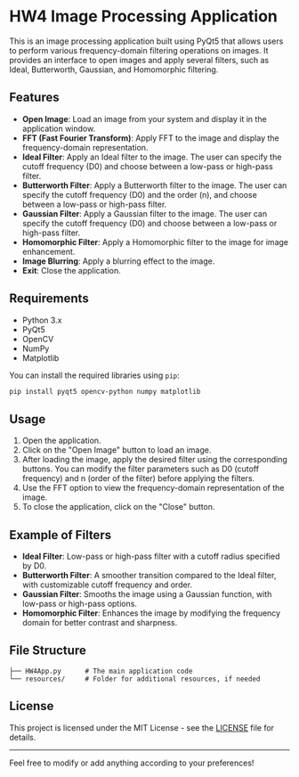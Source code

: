 # HW4 Image Processing Application

This is an image processing application built using PyQt5 that allows users to perform various frequency-domain filtering operations on images. It provides an interface to open images and apply several filters, such as Ideal, Butterworth, Gaussian, and Homomorphic filtering.

## Features

- **Open Image**: Load an image from your system and display it in the application window.
- **FFT (Fast Fourier Transform)**: Apply FFT to the image and display the frequency-domain representation.
- **Ideal Filter**: Apply an Ideal filter to the image. The user can specify the cutoff frequency (D0) and choose between a low-pass or high-pass filter.
- **Butterworth Filter**: Apply a Butterworth filter to the image. The user can specify the cutoff frequency (D0) and the order (n), and choose between a low-pass or high-pass filter.
- **Gaussian Filter**: Apply a Gaussian filter to the image. The user can specify the cutoff frequency (D0) and choose between a low-pass or high-pass filter.
- **Homomorphic Filter**: Apply a Homomorphic filter to the image for image enhancement.
- **Image Blurring**: Apply a blurring effect to the image.
- **Exit**: Close the application.

## Requirements

- Python 3.x
- PyQt5
- OpenCV
- NumPy
- Matplotlib

You can install the required libraries using `pip`:

```bash
pip install pyqt5 opencv-python numpy matplotlib
```

## Usage

1. Open the application.
2. Click on the "Open Image" button to load an image.
3. After loading the image, apply the desired filter using the corresponding buttons. You can modify the filter parameters such as D0 (cutoff frequency) and n (order of the filter) before applying the filters.
4. Use the FFT option to view the frequency-domain representation of the image.
5. To close the application, click on the "Close" button.

## Example of Filters

- **Ideal Filter**: Low-pass or high-pass filter with a cutoff radius specified by D0.
- **Butterworth Filter**: A smoother transition compared to the Ideal filter, with customizable cutoff frequency and order.
- **Gaussian Filter**: Smooths the image using a Gaussian function, with low-pass or high-pass options.
- **Homomorphic Filter**: Enhances the image by modifying the frequency domain for better contrast and sharpness.

## File Structure

```
├── HW4App.py      # The main application code
└── resources/     # Folder for additional resources, if needed
```

## License

This project is licensed under the MIT License - see the [LICENSE](LICENSE) file for details.

---

Feel free to modify or add anything according to your preferences!
